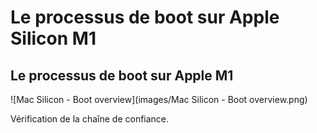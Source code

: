# Le processus de boot sur Apple Silicon M1

## Le processus de boot sur Apple M1

![Mac Silicon - Boot overview](images/Mac Silicon - Boot overview.png)

Vérification de la chaîne de confiance.

